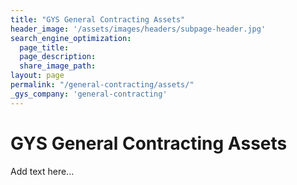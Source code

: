 ```yaml
---
title: "GYS General Contracting Assets"
header_image: '/assets/images/headers/subpage-header.jpg'
search_engine_optimization:
  page_title:
  page_description:
  share_image_path:
layout: page
permalink: "/general-contracting/assets/"
_gys_company: 'general-contracting'
---
```

# GYS General Contracting Assets
Add text here...